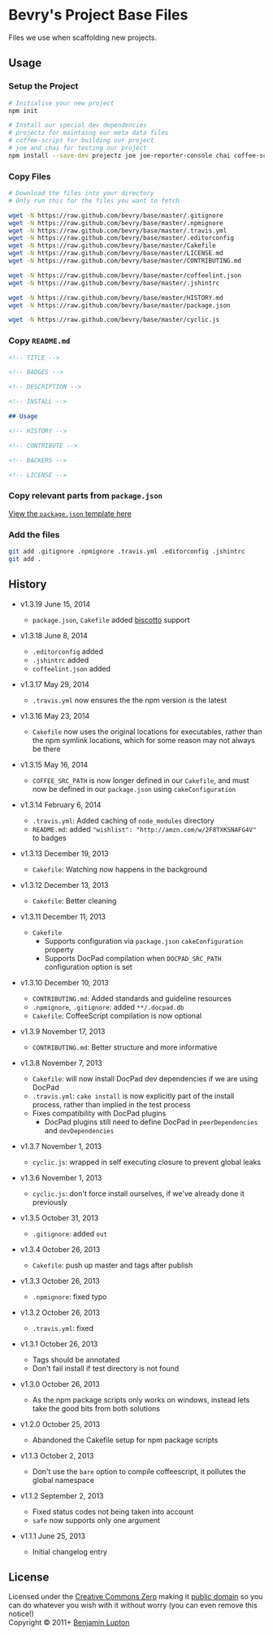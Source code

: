# Bevry's Project Base Files
Files we use when scaffolding new projects.


## Usage

### Setup the Project

``` bash
# Initialise your new project
npm init

# Install our special dev dependencies
# projectz for maintaing our meta data files
# coffee-script for building our project
# joe and chai for testing our project
npm install --save-dev projectz joe joe-reporter-console chai coffee-script
```

### Copy Files

``` bash
# Download the files into your directory
# Only run this for the files you want to fetch

wget -N https://raw.github.com/bevry/base/master/.gitignore
wget -N https://raw.github.com/bevry/base/master/.npmignore
wget -N https://raw.github.com/bevry/base/master/.travis.yml
wget -N https://raw.github.com/bevry/base/master/.editorconfig
wget -N https://raw.github.com/bevry/base/master/Cakefile
wget -N https://raw.github.com/bevry/base/master/LICENSE.md
wget -N https://raw.github.com/bevry/base/master/CONTRIBUTING.md

wget -N https://raw.github.com/bevry/base/master/coffeelint.json
wget -N https://raw.github.com/bevry/base/master/.jshintrc

wget -N https://raw.github.com/bevry/base/master/HISTORY.md
wget -N https://raw.github.com/bevry/base/master/package.json

wget -N https://raw.github.com/bevry/base/master/cyclic.js
```

### Copy `README.md`

``` markdown
<!-- TITLE -->

<!-- BADGES -->

<!-- DESCRIPTION -->

<!-- INSTALL -->

## Usage

<!-- HISTORY -->

<!-- CONTRIBUTE -->

<!-- BACKERS -->

<!-- LICENSE -->
```


### Copy relevant parts from `package.json`

[View the `package.json` template here](https://github.com/bevry/base/blob/master/package.json)


### Add the files

``` bash
git add .gitignore .npmignore .travis.yml .editorconfig .jshintrc
git add .
```


## History

- v1.3.19 June 15, 2014
	- `package.json`, `Cakefile` added [biscotto](http://atom.github.io/biscotto/) support

- v1.3.18 June 8, 2014
	- `.editorconfig` added
	- `.jshintrc` added
	- `coffeelint.json` added

- v1.3.17 May 29, 2014
	- `.travis.yml` now ensures the the npm version is the latest

- v1.3.16 May 23, 2014
	- `Cakefile` now uses the original locations for executables, rather than the npm symlink locations, which for some reason may not always be there

- v1.3.15 May 16, 2014
	- `COFFEE_SRC_PATH` is now longer defined in our `Cakefile`, and must now be defined in our `package.json` using `cakeConfiguration`

- v1.3.14 February 6, 2014
	- `.travis.yml`: Added caching of `node_modules` directory
	- `README.md`: added `"wishlist": "http://amzn.com/w/2F8TXKSNAFG4V"` to badges

- v1.3.13 December 19, 2013
	- `Cakefile`: Watching now happens in the background

- v1.3.12 December 13, 2013
	- `Cakefile`: Better cleaning

- v1.3.11 December 11, 2013
	- `Cakefile`
		- Supports configuration via `package.json` `cakeConfiguration` property
		- Supports DocPad compilation when `DOCPAD_SRC_PATH` configuration option is set

- v1.3.10 December 10, 2013
	- `CONTRIBUTING.md`: Added standards and guideline resources
	- `.npmignore`, `.gitignore`: added `**/.docpad.db`
	- `Cakefile`: CoffeeScript compilation is now optional

- v1.3.9 November 17, 2013
	- `CONTRIBUTING.md`: Better structure and more informative

- v1.3.8 November 7, 2013
	- `Cakefile`: will now install DocPad dev dependencies if we are using DocPad
	- `.travis.yml`: `cake install` is now explicitly part of the install process, rather than implied in the test process
	- Fixes compatibility with DocPad plugins
		- DocPad plugins still need to define DocPad in `peerDependencies` and `devDependencies`

- v1.3.7 November 1, 2013
	- `cyclic.js`: wrapped in self executing closure to prevent global leaks

- v1.3.6 November 1, 2013
	- `cyclic.js`: don't force install ourselves, if we've already done it previously

- v1.3.5 October 31, 2013
	- `.gitignore`: added `out`

- v1.3.4 October 26, 2013
	- `Cakefile`: push up master and tags after publish

- v1.3.3 October 26, 2013
	- `.npmignore`: fixed typo

- v1.3.2 October 26, 2013
	- `.travis.yml`: fixed

- v1.3.1 October 26, 2013
	- Tags should be annotated
	- Don't fail install if test directory is not found

- v1.3.0 October 26, 2013
	- As the npm package scripts only works on windows, instead lets take the good bits from both solutions

- v1.2.0 October 25, 2013
	- Abandoned the Cakefile setup for npm package scripts

- v1.1.3 October 2, 2013
	- Don't use the `bare` option to compile coffeescript, it pollutes the global namespace

- v1.1.2 September 2, 2013
	- Fixed status codes not being taken into account
	- `safe` now supports only one argument

- v1.1.1 June 25, 2013
	- Initial changelog entry


## License
Licensed under the [Creative Commons Zero](http://creativecommons.org/publicdomain/zero/1.0/) making it [public domain](https://en.wikipedia.org/wiki/Public_domain) so you can do whatever you wish with it without worry (you can even remove this notice!)
<br/>Copyright &copy; 2011+ [Benjamin Lupton](http://balupton.com)
